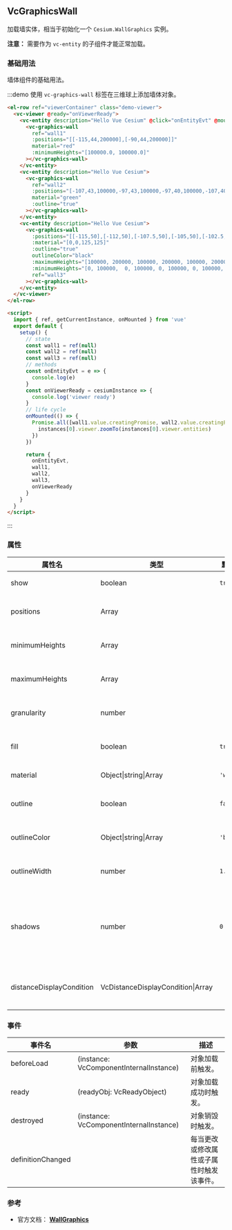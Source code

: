 ## VcGraphicsWall

加载墙实体，相当于初始化一个 `Cesium.WallGraphics` 实例。

**注意：** 需要作为 `vc-entity` 的子组件才能正常加载。

### 基础用法

墙体组件的基础用法。

:::demo 使用 `vc-graphics-wall` 标签在三维球上添加墙体对象。

```html
<el-row ref="viewerContainer" class="demo-viewer">
  <vc-viewer @ready="onViewerReady">
    <vc-entity description="Hello Vue Cesium" @click="onEntityEvt" @mouseover="onEntityEvt" @mouseout="onEntityEvt">
      <vc-graphics-wall
        ref="wall1"
        :positions="[[-115,44,200000],[-90,44,200000]]"
        material="red"
        :minimumHeights="[100000.0, 100000.0]"
      ></vc-graphics-wall>
    </vc-entity>
    <vc-entity description="Hello Vue Cesium">
      <vc-graphics-wall
        ref="wall2"
        :positions="[-107,43,100000,-97,43,100000,-97,40,100000,-107,40,100000,-107,43,100000]"
        material="green"
        :outline="true"
      ></vc-graphics-wall>
    </vc-entity>
    <vc-entity description="Hello Vue Cesium">
      <vc-graphics-wall
        :positions="[[-115,50],[-112,50],[-107.5,50],[-105,50],[-102.5,50],[-100,50],[-97.5,50],[-95,50],[-92.5,50],[-90,50]]"
        :material="[0,0,125,125]"
        :outline="true"
        outlineColor="black"
        :maximumHeights="[100000, 200000, 100000, 200000, 100000, 200000, 100000, 200000, 100000, 200000]"
        :minimumHeights="[0, 100000,  0, 100000, 0, 100000, 0, 100000, 0, 100000]"
        ref="wall3"
      ></vc-graphics-wall>
    </vc-entity>
  </vc-viewer>
</el-row>

<script>
  import { ref, getCurrentInstance, onMounted } from 'vue'
  export default {
    setup() {
      // state
      const wall1 = ref(null)
      const wall2 = ref(null)
      const wall3 = ref(null)
      // methods
      const onEntityEvt = e => {
        console.log(e)
      }
      const onViewerReady = cesiumInstance => {
        console.log('viewer ready')
      }
      // life cycle
      onMounted(() => {
        Promise.all([wall1.value.creatingPromise, wall2.value.creatingPromise, wall3.value.creatingPromise]).then(instances => {
          instances[0].viewer.zoomTo(instances[0].viewer.entities)
        })
      })

      return {
        onEntityEvt,
        wall1,
        wall2,
        wall3,
        onViewerReady
      }
    }
  }
</script>
```

:::

### 属性

<!-- prettier-ignore -->
| 属性名 | 类型 | 默认值 | 描述 | 可选值 |
| ------ | --- | ----- | ----- | ----- |
| show | boolean | `true` | `optional` 指定 wall 是否显示。 |
| positions | Array | | `optional` 指定 wall 顶部的位置数组。 |
| minimumHeights | Array | | `optional` 指定 wall 底部的高度数组。 |
| maximumHeights | Array | | `optional` 指定 wall 顶部的高度数组。 |
| granularity | number | | `optional` 指定每个纬度和经度之间的角距离。 |
| fill | boolean | `true` | `optional` 指定 wall 是否填充材质。 |
| material | Object\|string\|Array | `'white'` | `optional` 指定 wall 材质。 |
| outline | boolean | `false` | `optional` 指定 wall 是否绘制轮廓线。 |
| outlineColor | Object\|string\|Array | `'black'` | `optional` 指定 wall 轮廓线颜色。 |
| outlineWidth | number | `1.0` | `optional` 指定 wall 轮廓线宽度。 |
| shadows | number | `0` | `optional` 指定 wall 是否投射或接收阴影。**DISABLED: 0, ENABLED: 1, CAST_ONLY: 2, RECEIVE_ONLY: 3** |0/1/2/3|
| distanceDisplayCondition | VcDistanceDisplayCondition\|Array | | `optional` 指定 wall 随相机距离改变的显示条件。 |

### 事件

| 事件名            | 参数                                    | 描述                                     |
| ----------------- | --------------------------------------- | ---------------------------------------- |
| beforeLoad        | (instance: VcComponentInternalInstance) | 对象加载前触发。                         |
| ready             | (readyObj: VcReadyObject)               | 对象加载成功时触发。                     |
| destroyed         | (instance: VcComponentInternalInstance) | 对象销毁时触发。                         |
| definitionChanged |                                         | 每当更改或修改属性或子属性时触发该事件。 |

### 参考

- 官方文档： **[WallGraphics](https://cesium.com/docs/cesiumjs-ref-doc/WallGraphics.html)**
